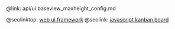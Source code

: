@link: api/ui.baseview_maxheight_config.md

@seolinktop: [web ui framework](https://webix.com)
@seolink: [javascript kanban board](https://webix.com/kanban/)